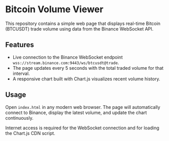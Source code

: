 # Bitcoin Volume Viewer

This repository contains a simple web page that displays real-time Bitcoin (BTCUSDT) trade volume using data from the Binance WebSocket API.

## Features
- Live connection to the Binance WebSocket endpoint `wss://stream.binance.com:9443/ws/btcusdt@trade`.
- The page updates every 5 seconds with the total traded volume for that interval.
- A responsive chart built with Chart.js visualizes recent volume history.

## Usage
Open `index.html` in any modern web browser. The page will automatically connect to Binance, display the latest volume, and update the chart continuously.

Internet access is required for the WebSocket connection and for loading the Chart.js CDN script.
